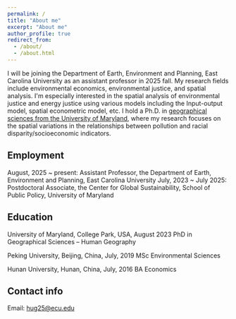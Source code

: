 ```yaml
---
permalink: /
title: "About me"
excerpt: "About me"
author_profile: true
redirect_from: 
  - /about/
  - /about.html
---
```


I will be joining the Department of Earth, Environment and Planning, East Carolina University as an assistant professor in 2025 fall. My research fields include environmental economics, environmental justice, and spatial analysis. I'm especially interested in the spatial analysis of environmental justice and energy justice using various models including the Input-output model, spatial econometric model, etc. I hold a Ph.D. in [geographical sciences from the University of Maryland](https://geog.umd.edu/), where my research focuses on the spatial variations in the relationships between pollution and racial disparity/socioeconomic indicators.

Employment
------
August, 2025 ~ present: Assistant Professor, the Department of Earth, Environment and Planning, East Carolina University
July, 2023 ~ July 2025: Postdoctoral Associate, the Center for Global Sustainability, School of Public Policy, University of Maryland

Education
------
University of Maryland, College Park, USA, August 2023
PhD in Geographical Sciences – Human Geography

Peking University, Beijing, China, July, 2019
MSc Environmental Sciences

Hunan University, Hunan, China, July, 2016
BA Economics

Contact info
------
Email: hug25@ecu.edu
